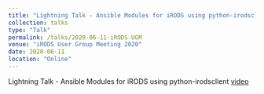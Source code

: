 ```yaml
---
title: "Lightning Talk - Ansible Modules for iRODS using python-irodsclient"
collection: talks
type: "Talk"
permalink: /talks/2020-06-11-iRODS-UGM
venue: "iRODS User Group Meeting 2020"
date: 2020-06-11
location: "Online"
---
```


Lightning Talk - Ansible Modules for iRODS using python-irodsclient [video](https://www.youtube.com/watch?v=eqrZhA9JtW4&list=PL29FhEN41mZPxeQLdPBYTq8Ze9yEDK0Tz)
